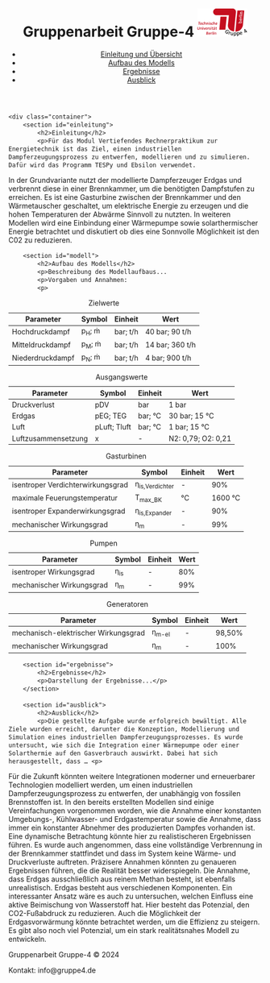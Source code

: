 <html lang="de">
<head>
    <meta charset="UTF-8">
    <meta name="viewport" content="width=device-width, initial-scale=1.0">
    <title>Gruppenarbeit Gruppe-4</title>
    <link rel="stylesheet" href="Website/styles.css">
</head>
<body>
    <header>
        <div class="container">
            <h1>Gruppenarbeit Gruppe-4 <img src="images/Logo.svg" width="100" ></h1>
            <nav>
                <ul>
                    <li><a href="#einleitung">Einleitung und Übersicht</a></li>
                    <li><a href="#modell">Aufbau des Modells</a></li>
                    <li><a href="#ergebnisse">Ergebnisse</a></li>
                    <li><a href="#ausblick">Ausblick</a></li>
                </ul>
            </nav>
        </div>
    </header>

    <div class="container">
        <section id="einleitung">
            <h2>Einleitung</h2>
            <p>Für das Modul Vertiefendes Rechnerpraktikum zur Energietechnik ist das Ziel, einen industriellen Dampferzeugungsprozess zu entwerfen, modellieren und zu simulieren. Dafür wird das Programm TESPy und Ebsilon verwendet. 

In der Grundvariante nutzt der modellierte Dampferzeuger Erdgas und verbrennt diese in einer Brennkammer, um die benötigten Dampfstufen zu erreichen. Es ist eine Gasturbine zwischen der Brennkammer und den Wärmetauscher geschaltet, um elektrische Energie zu erzeugen und die hohen Temperaturen der Abwärme Sinnvoll zu nutzten. In weiteren Modellen wird eine Einbindung einer Wärmepumpe sowie solarthermischer Energie betrachtet und diskutiert ob dies eine Sonnvolle Möglichkeit ist den C02 zu reduzieren. 
</p>
        </section>

        <section id="modell">
            <h2>Aufbau des Modells</h2>
            <p>Beschreibung des Modellaufbaus...
            <p>Vorgaben und Annahmen:
            <p>

<!-- Tabelle 1 -->


<table>
  <caption>Zielwerte</caption>
  <thead>
    <tr>
      <th>Parameter</th>
      <th>Symbol</th>
      <th>Einheit</th>
      <th>Wert</th>
    </tr>
  </thead>
  <tbody>
    <tr>
      <td>Hochdruckdampf</td>
      <td>p<sub>H</sub>; m&#775;</td>
      <td>bar; t/h</td>
      <td>40 bar; 90 t/h</td>
    </tr>
    <tr>
      <td>Mitteldruckdampf</td>
      <td>p<sub>M</sub>; m&#775;</td>
      <td>bar; t/h</td>
      <td>14 bar; 360 t/h</td>
    </tr>
    <tr>
      <td>Niederdruckdampf</td>
      <td>p<sub>N</sub>; m&#775;</td>
      <td>bar; t/h</td>
      <td>4 bar; 900 t/h</td>
    </tr>
  </tbody>
</table>

<!-- Tabelle 2 -->


<table>
  <caption>Ausgangswerte</caption>
  <thead>
    <tr>
      <th>Parameter</th>
      <th>Symbol</th>
      <th>Einheit</th>
      <th>Wert</th>
    </tr>
  </thead>
  <tbody>
    <tr>
      <td>Druckverlust</td>
      <td>pDV</td>
      <td>bar</td>
      <td>1 bar</td>
    </tr>
    <tr>
      <td>Erdgas</td>
      <td>pEG; TEG</td>
      <td>bar; °C</td>
      <td>30 bar; 15 °C</td>
    </tr>
    <tr>
      <td>Luft</td>
      <td>pLuft; Tluft</td>
      <td>bar; °C</td>
      <td>1 bar; 15 °C</td>
    </tr>
    <tr>
      <td>Luftzusammensetzung</td>
      <td>x</td>
      <td>-</td>
      <td>N2: 0,79; O2: 0,21</td>
    </tr>
  </tbody>
</table>

<!-- Tabelle 3 -->

<table>
  <caption>Gasturbinen</caption>
  <thead>
    <tr>
      <th>Parameter</th>
      <th>Symbol</th>
      <th>Einheit</th>
      <th>Wert</th>
    </tr>
  </thead>
  <tbody>
    <tr>
      <td>isentroper Verdichterwirkungsgrad</td>
      <td>&eta;<sub>is,Verdichter</sub></td>
      <td>-</td>
      <td>90%</td>
    </tr>
    <tr>
      <td>maximale Feuerungstemperatur</td>
      <td>T<sub>max_BK</sub></td>
      <td>°C</td>
      <td>1600 °C</td>
    </tr>
    <tr>
      <td>isentroper Expanderwirkungsgrad</td>
      <td>&eta;<sub>is,Expander</sub></td>
      <td>-</td>
      <td>90%</td>
    </tr>
    <tr>
      <td>mechanischer Wirkungsgrad</td>
      <td>&eta;<sub>m</sub></td>
      <td>-</td>
      <td>99%</td>
    </tr>
  </tbody>
</table>

<!-- Tabelle 4 -->

<table>
  <caption>Pumpen</caption>
  <thead>
    <tr>
      <th>Parameter</th>
      <th>Symbol</th>
      <th>Einheit</th>
      <th>Wert</th>
    </tr>
  </thead>
  <tbody>
    <tr>
      <td>isentroper Wirkungsgrad</td>
      <td>&eta;<sub>is</sub></td>
      <td>-</td>
      <td>80%</td>
    </tr>
    <tr>
      <td>mechanischer Wirkungsgrad</td>
      <td>&eta;<sub>m</sub></td>
      <td>-</td>
      <td>99%</td>
    </tr>
  </tbody>
</table>

<!-- Tabelle 5 -->
<table>
  <caption>Generatoren</caption>
  <thead>
    <tr>
      <th>Parameter</th>
      <th>Symbol</th>
      <th>Einheit</th>
      <th>Wert</th>
    </tr>
  </thead>
  <tbody>
    <tr>
      <td>mechanisch-elektrischer Wirkungsgrad</td>
      <td>&eta;<sub>m-el</sub></td>
      <td>-</td>
      <td>98,50%</td>
    </tr>
    <tr>
      <td>mechanischer Wirkungsgrad</td>
      <td>&eta;<sub>m</sub></td>
      <td>-</td>
      <td>100%</td>
    </tr>
  </tbody>
</table>



</p>
        
        <section id="ergebnisse">
            <h2>Ergebnisse</h2>
            <p>Darstellung der Ergebnisse...</p>
        </section>

        <section id="ausblick">
            <h2>Ausblick</h2>
            <p>Die gestellte Aufgabe wurde erfolgreich bewältigt. Alle Ziele wurden erreicht, darunter die Konzeption, Modellierung und Simulation eines industriellen Dampferzeugungsprozesses. Es wurde untersucht, wie sich die Integration einer Wärmepumpe oder einer Solarthermie auf den Gasverbrauch auswirkt. Dabei hat sich herausgestellt, dass … <p>

<p>Für die Zukunft könnten weitere Integrationen moderner und erneuerbarer Technologien modelliert werden, um einen industriellen Dampferzeugungsprozess zu entwerfen, der unabhängig von fossilen Brennstoffen ist. In den bereits erstellten Modellen sind einige Vereinfachungen vorgenommen worden, wie die Annahme einer konstanten Umgebungs-, Kühlwasser- und Erdgastemperatur sowie die Annahme, dass immer ein konstanter Abnehmer des produzierten Dampfes vorhanden ist. Eine dynamische Betrachtung könnte hier zu realistischeren Ergebnissen führen. Es wurde auch angenommen, dass eine vollständige Verbrennung in der Brennkammer stattfindet und dass im System keine Wärme- und Druckverluste auftreten. Präzisere Annahmen könnten zu genaueren Ergebnissen führen, die die Realität besser widerspiegeln. Die Annahme, dass Erdgas ausschließlich aus reinem Methan besteht, ist ebenfalls unrealistisch. Erdgas besteht aus verschiedenen Komponenten. Ein interessanter Ansatz wäre es auch zu untersuchen, welchen Einfluss eine aktive Beimischung von Wasserstoff hat. Hier besteht das Potenzial, den CO2-Fußabdruck zu reduzieren. Auch die Möglichkeit der Erdgasvorwärmung könnte betrachtet werden, um die Effizienz zu steigern. Es gibt also noch viel Potenzial, um ein stark realitätsnahes Modell zu entwickeln.
</p>
        </section>
   
<footer>
    <div class="footer-content">
        <p>Gruppenarbeit Gruppe-4 © 2024</p>
        <p>Kontakt: info@gruppe4.de</p>
    </div>
</footer>


